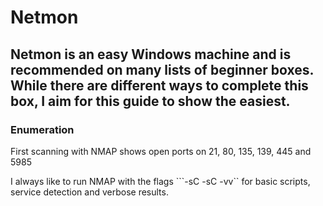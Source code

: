 # Netmon

## Netmon is an easy Windows machine and is recommended on many lists of beginner boxes. While there are different ways to complete this box, I aim for this guide to show the easiest.

### Enumeration

First scanning with NMAP shows open ports on 21, 80, 135, 139, 445 and 5985

I always like to run NMAP with the flags ```-sC -sC -vv`` for basic scripts, service detection and verbose results.

